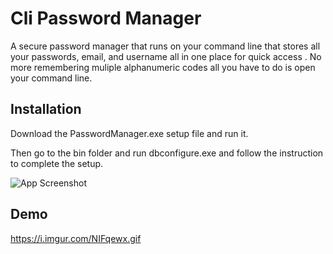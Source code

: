 # Cli Password Manager

A secure password manager that runs on your command line that stores all your passwords, email, and username all in one place for quick access . No more remembering muliple alphanumeric codes all you have to do is open your command line.



## Installation

Download the PasswordManager.exe setup file and run it.

Then go to the bin folder and run dbconfigure.exe and follow the instruction to complete the setup. 

![App Screenshot](https://i.imgur.com/07eIgt5.png)





    
## Demo



https://i.imgur.com/NIFqewx.gif
